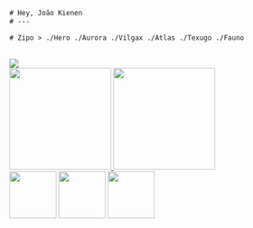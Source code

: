 ```diff
# Hey, João Kienen
# ---

# Zipo > ./Hero ./Aurora ./Vilgax ./Atlas ./Texugo ./Fauno 
```

  ##
  
<div>
  <a href="https://github.com/joaokienen">
    <img  src="https://github-readme-stats.vercel.app/api/top-langs/?username=joaokienen&layout=compact"/>
</div> 

  
<div>
  <a href="https://github.com/joaokienen">
   <img height="180px" src="https://github-readme-stats.vercel.app/api?username=joaokienen"/>
    <img height="180px" src="https://github-readme-stats.vercel.app/api/top-langs/?username=joaokienen&layout=compact"/>
</div> 
 
<div>
  <a href="https://github.com/joaokienen/JAVASCRIPT"><img height="83px" src="https://github-readme-stats.vercel.app/api/pin/?username=joaokienen&repo=JAVASCRIPT&theme=dark&include_all_commits=true&count_private=true"/></a>
  <a href="https://github.com/joaokienen/JVKSCRIPT.ME"><img height="83px" src="https://github-readme-stats.vercel.app/api/pin/?username=joaokienen&repo=JVKSCRIPT.ME&theme=dark&include_all_commits=true&count_private=true"/></a>
  <a href="https://github.com/joaokienen/SHELL"><img height="83px" src="https://github-readme-stats.vercel.app/api/pin/?username=joaokienen&repo=SHELL&theme=dark&include_all_commits=true&count_private=true"/></a>
</div> 
